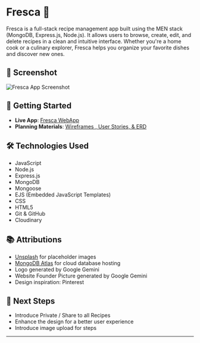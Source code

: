# Fresca 🥗

Fresca is a full-stack recipe management app built using the MEN stack (MongoDB, Express.js, Node.js). It allows users to browse, create, edit, and delete recipes in a clean and intuitive interface. Whether you're a home cook or a culinary explorer, Fresca helps you organize your favorite dishes and discover new ones.

## 📸 Screenshot

![Fresca App Screenshot](https://res.cloudinary.com/dnsvinu2l/image/upload/v1759164059/FrescaLogo_ezjd5n.png)

## 🚀 Getting Started

- **Live App**: [Fresca WebApp](https://fresca-f810a52e1241.herokuapp.com/)
- **Planning Materials**: [Wireframes , User Stories, & ERD](https://trello.com/invite/b/68cebea023f4bf4f9405abb5/ATTI9bf2448ffed11c9f6b973654c3014f2123445D6A/fresca-project-plan)

## 🛠 Technologies Used

- JavaScript
- Node.js
- Express.js
- MongoDB
- Mongoose
- EJS (Embedded JavaScript Templates)
- CSS
- HTML5
- Git & GitHub
- Cloudinary

## 📚 Attributions
- [Unsplash](https://unsplash.com/) for placeholder images
- [MongoDB Atlas](https://www.mongodb.com/cloud/atlas) for cloud database hosting
- Logo generated by Google Gemini
- Website Founder Picture generated by Google Gemini
- Design inspiration: Pinterest

## 🌱 Next Steps
- Introduce Private / Share to all Recipes
- Enhance the design for a better user experience
- Introduce image upload for steps

---

